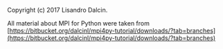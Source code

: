 Copyright (c) 2017 Lisandro Dalcin.

All material about MPI for Python were taken from [https://bitbucket.org/dalcinl/mpi4py-tutorial/downloads/?tab=branches](https://bitbucket.org/dalcinl/mpi4py-tutorial/downloads/?tab=branches)